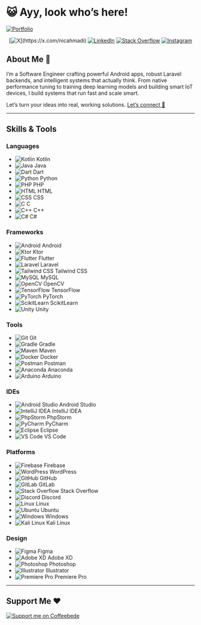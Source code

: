 # 😺 Ayy, look who’s here!

[![Portfolio](https://via.placeholder.com/150?text=Portfolio)](https://nicahmadi.com)

<div align="center">

[![X](https://img.shields.io/badge/(_twitter_)-%23151B23.svg?&style=for-the-badge&logo=x&logoColor=white)](https://x.com/nicahmadi)
[![LinkedIn](https://img.shields.io/badge/linkedin-29146b?&style=for-the-badge&logo=linkedin&logoColor=white)](https://www.linkedin.com/in/nicahmadi/)
[![Stack Overflow](https://img.shields.io/badge/stackoverflow-ff9900?&style=for-the-badge&logo=stackoverflow&logoColor=white)](https://stackoverflow.com/users/13850091/nick-ahmadi)
[![Instagram](https://img.shields.io/badge/Instagram-e33811?&style=for-the-badge&logo=instagram&logoColor=white)](https://www.instagram.com/nicahmadi/)

</div>

## About Me 📖

I’m a Software Engineer crafting powerful Android apps, robust Laravel backends, and intelligent systems that actually think. From native performance tuning to training deep learning models and building smart IoT devices, I build systems that run fast and scale smart.

Let’s turn your ideas into real, working solutions. [Let’s connect 📩](mailto:nicahmadi99@gmail.com)

---

## Skills & Tools

### Languages
- ![Kotlin](https://github.com/tandpfun/skill-icons/blob/main/icons/Kotlin-Dark.svg) Kotlin
- ![Java](https://github.com/tandpfun/skill-icons/blob/main/icons/Java-Dark.svg) Java
- ![Dart](https://github.com/tandpfun/skill-icons/blob/main/icons/Dart-Dark.svg) Dart
- ![Python](https://github.com/tandpfun/skill-icons/blob/main/icons/Python-Dark.svg) Python
- ![PHP](https://github.com/tandpfun/skill-icons/blob/main/icons/PHP-Dark.svg) PHP
- ![HTML](https://github.com/tandpfun/skill-icons/blob/main/icons/HTML.svg) HTML
- ![CSS](https://github.com/tandpfun/skill-icons/blob/main/icons/CSS.svg) CSS
- ![C](https://github.com/tandpfun/skill-icons/blob/main/icons/C.svg) C
- ![C++](https://github.com/tandpfun/skill-icons/blob/main/icons/CPP.svg) C++
- ![C#](https://github.com/tandpfun/skill-icons/blob/main/icons/CS.svg) C#

### Frameworks
- ![Android](https://raw.githubusercontent.com/devicons/devicon/master/icons/android/android-original.svg) Android
- ![Ktor](https://github.com/tandpfun/skill-icons/blob/main/icons/Ktor-Dark.svg) Ktor
- ![Flutter](https://github.com/tandpfun/skill-icons/blob/main/icons/Flutter-Dark.svg) Flutter
- ![Laravel](https://github.com/tandpfun/skill-icons/blob/main/icons/Laravel-Dark.svg) Laravel
- ![Tailwind CSS](https://github.com/tandpfun/skill-icons/blob/main/icons/TailwindCSS-Dark.svg) Tailwind CSS
- ![MySQL](https://github.com/tandpfun/skill-icons/blob/main/icons/MySQL-Dark.svg) MySQL
- ![OpenCV](https://github.com/tandpfun/skill-icons/blob/main/icons/OpenCV-Dark.svg) OpenCV
- ![TensorFlow](https://github.com/tandpfun/skill-icons/blob/main/icons/TensorFlow-Dark.svg) TensorFlow
- ![PyTorch](https://github.com/tandpfun/skill-icons/blob/main/icons/PyTorch-Dark.svg) PyTorch
- ![ScikitLearn](https://github.com/tandpfun/skill-icons/blob/main/icons/ScikitLearn-Dark.svg) ScikitLearn
- ![Unity](https://github.com/tandpfun/skill-icons/blob/main/icons/Unity-Dark.svg) Unity

### Tools
- ![Git](https://github.com/tandpfun/skill-icons/blob/main/icons/Git.svg) Git
- ![Gradle](https://github.com/tandpfun/skill-icons/blob/main/icons/Gradle-Dark.svg) Gradle
- ![Maven](https://github.com/tandpfun/skill-icons/blob/main/icons/Maven-Dark.svg) Maven
- ![Docker](https://github.com/tandpfun/skill-icons/blob/main/icons/Docker.svg) Docker
- ![Postman](https://github.com/tandpfun/skill-icons/blob/main/icons/Postman.svg) Postman
- ![Anaconda](https://github.com/tandpfun/skill-icons/blob/main/icons/Anaconda-Dark.svg) Anaconda
- ![Arduino](https://github.com/tandpfun/skill-icons/blob/main/icons/Arduino.svg) Arduino

### IDEs
- ![Android Studio](https://github.com/tandpfun/skill-icons/blob/main/icons/AndroidStudio-Dark.svg) Android Studio
- ![IntelliJ IDEA](https://github.com/tandpfun/skill-icons/blob/main/icons/Idea-Dark.svg) IntelliJ IDEA
- ![PhpStorm](https://github.com/tandpfun/skill-icons/blob/main/icons/PhpStorm-Dark.svg) PhpStorm
- ![PyCharm](https://github.com/tandpfun/skill-icons/blob/main/icons/PyCharm-Dark.svg) PyCharm
- ![Eclipse](https://github.com/tandpfun/skill-icons/blob/main/icons/Eclipse-Dark.svg) Eclipse
- ![VS Code](https://github.com/tandpfun/skill-icons/blob/main/icons/VSCode-Dark.svg) VS Code

### Platforms
- ![Firebase](https://github.com/tandpfun/skill-icons/blob/main/icons/Firebase-Dark.svg) Firebase
- ![WordPress](https://github.com/tandpfun/skill-icons/blob/main/icons/Wordpress.svg) WordPress
- ![GitHub](https://github.com/tandpfun/skill-icons/blob/main/icons/Github-Dark.svg) GitHub
- ![GitLab](https://github.com/tandpfun/skill-icons/blob/main/icons/GitLab-Dark.svg) GitLab
- ![Stack Overflow](https://github.com/tandpfun/skill-icons/blob/main/icons/StackOverflow-Dark.svg) Stack Overflow
- ![Discord](https://github.com/tandpfun/skill-icons/blob/main/icons/Discord.svg) Discord
- ![Linux](https://github.com/tandpfun/skill-icons/blob/main/icons/Linux-Dark.svg) Linux
- ![Ubuntu](https://github.com/tandpfun/skill-icons/blob/main/icons/Ubuntu-Dark.svg) Ubuntu
- ![Windows](https://github.com/tandpfun/skill-icons/blob/main/icons/Windows-Dark.svg) Windows
- ![Kali Linux](https://github.com/tandpfun/skill-icons/blob/main/icons/Kali-Dark.svg) Kali Linux

### Design
- ![Figma](https://github.com/tandpfun/skill-icons/blob/main/icons/Figma-Dark.svg) Figma
- ![Adobe XD](https://github.com/tandpfun/skill-icons/blob/main/icons/XD.svg) Adobe XD
- ![Photoshop](https://github.com/tandpfun/skill-icons/blob/main/icons/Photoshop.svg) Photoshop
- ![Illustrator](https://github.com/tandpfun/skill-icons/blob/main/icons/Illustrator.svg) Illustrator
- ![Premiere Pro](https://github.com/tandpfun/skill-icons/blob/main/icons/Premiere.svg) Premiere Pro

---

## Support Me ❤️

[![Support me on Coffeebede](https://coffeebede.ir/DashboardTemplateV2/app-assets/images/banner/default-yellow.svg)](https://www.coffeebede.com/nicahmadi)
